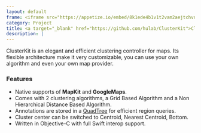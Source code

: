 ```yaml
---
layout: default
frame: <iframe src="https://appetize.io/embed/8k1ede4b1v1t2vam2aejtchvnw?device=iphone6s&scale=75&autoplay=false&orientation=portrait&deviceColor=white&disableHome=true" width="312px" height="653px" frameborder="0" scrolling="no"></iframe>
category: Project
title: <a target="_blank" href="https://github.com/hulab/ClusterKit">ClusterKit</a>
description: |
---
```

ClusterKit is an elegant and efficient clustering controller for maps. Its flexible architecture make it very customizable, you can use your own algorithm and even your own map provider.

### Features

+ Native supports of **MapKit** and **GoogleMaps**.
+ Comes with 2 clustering algorithms, a Grid Based Algorithm and a Non Hierarchical Distance Based Algorithm.
+ Annotations are stored in a [QuadTree](https://en.wikipedia.org/wiki/Quadtree) for efficient region queries.
+ Cluster center can be switched to Centroid, Nearest Centroid, Bottom.
+ Written in Objective-C with full Swift interop support.